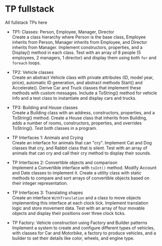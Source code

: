 # TP fullstack
All fullstack TPs here

- TP1: Classes: Person, Employee, Manager, Director  
  Create a class hierarchy where Person is the base class, Employee inherits from Person, Manager inherits from Employee, and Director inherits from Manager. Implement constructors, properties, and a Display() method in each class. Test with an array of 8 people (5 employees, 2 managers, 1 director) and display them using both `for` and `foreach` loops.

- TP2: Vehicle classes  
  Create an abstract Vehicle class with private attributes (ID, model year, price), automatic ID generation, and abstract methods Start() and Accelerate(). Derive Car and Truck classes that implement these methods with custom messages. Include a ToString() method for vehicle info and a test class to instantiate and display cars and trucks.

- TP3: Building and House classes  
  Create a Building class with an address, constructors, properties, and a ToString() method. Create a House class that inherits from Building, adds a number of rooms, constructors, properties, and overrides ToString(). Test both classes in a program.

- TP Interfaces 1: Animals and Crying  
  Create an interface for animals that can "cry". Implement Cat and Dog classes that cry, and Rabbit class that is silent. Test with an array of animals that can cry and call their cry method to display their sounds.

- TP Interfaces 2: Convertible objects and comparison  
  Implement a Convertible interface with `toInt()` method. Modify Account and Date classes to implement it. Create a utility class with static methods to compare and sort arrays of convertible objects based on their integer representation.

- TP Interfaces 3: Translating shapes  
  Create an interface `WithTranslation` and a class to move objects implementing this interface at each clock tick. Implement translation logic and store movement data. Test with an array of four movable objects and display their positions over three clock ticks.

- TP Factory: Vehicle construction using Factory and Builder patterns  
  Implement a system to create and configure different types of vehicles, with classes for Car and Motorbike, a factory to produce vehicles, and a builder to set their details like color, wheels, and engine type.
